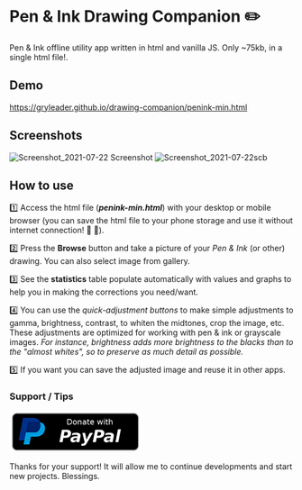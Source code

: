 # Pen & Ink Drawing Companion ✏️
Pen &amp; Ink offline utility app written in html and vanilla JS. Only ~75kb, in a single html file!.

## Demo
https://gryleader.github.io/drawing-companion/penink-min.html

## Screenshots
![Screenshot_2021-07-22 Screenshot](https://user-images.githubusercontent.com/85140033/126723405-00f7ed91-7689-44b1-b7ef-7fb92d79f242.png)
![Screenshot_2021-07-22scb](https://user-images.githubusercontent.com/85140033/126723414-dcf5e3f6-0866-4f88-89fb-5cf189ff4fff.png)

## How to use
1️⃣ Access the html file (***penink-min.html***) with your desktop or mobile browser (you can save the html file to your phone storage and use it without internet connection! 📴 💖).

2️⃣ Press the **Browse** button and take a picture of your *Pen & Ink* (or other) drawing. You can also select image from gallery.

3️⃣ See the **statistics** table populate automatically with values and graphs to help you in making the corrections you need/want.

4️⃣ You can use the *quick-adjustment buttons* to make simple adjustments to gamma, brightness, contrast, to whiten the midtones, crop the image, etc. These adjustments are optimized for working with pen & ink or grayscale images. *For instance, brightness adds more brightness to the blacks than to the "almost whites", so to preserve as much detail as possible.*

5️⃣ If you want you can save the adjusted image and reuse it in other apps.

### Support / Tips
[![paypal](https://github.com/gryLeader/gryleader.github.io/blob/Main/imgs/paypalme.png)](https://paypal.me/EzequielMayan)

Thanks for your support! It will allow me to continue developments and start new projects. Blessings.
